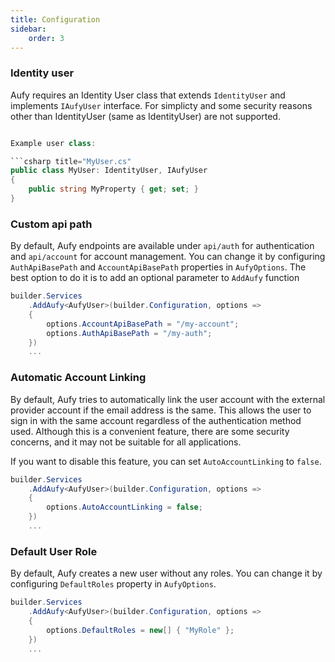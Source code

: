 ```yaml
---
title: Configuration
sidebar:
    order: 3
---
```


### Identity user

Aufy requires an Identity User class that extends `IdentityUser` and implements `IAufyUser` interface. For simplicty and some security reasons other than IdentityUser<string> (same as IdentityUser) are not supported.

```csharp title="MyUser.cs"

Example user class:

```csharp title="MyUser.cs"
public class MyUser: IdentityUser, IAufyUser
{
    public string MyProperty { get; set; }
}
```

### Custom api path

By default, Aufy endpoints are available under `api/auth` for  authentication and `api/account` for account management.
You can change it by configuring `AuthApiBasePath` and `AccountApiBasePath` properties in `AufyOptions`. 
The best option to do it is to add an optional parameter to `AddAufy` function 

```csharp title="Program.cs"
builder.Services
    .AddAufy<AufyUser>(builder.Configuration, options =>
    {
        options.AccountApiBasePath = "/my-account";
        options.AuthApiBasePath = "/my-auth";
    })
    ...
```
### Automatic Account Linking

By default, Aufy tries to automatically link the user account with the external provider account if the email address is the same. 
This allows the user to sign in with the same account regardless of the authentication method used. 
Although this is a convenient feature, there are some security concerns, and it may not be suitable for all applications.

If you want to disable this feature, you can set `AutoAccountLinking` to `false`.

```csharp title="Program.cs"
builder.Services
    .AddAufy<AufyUser>(builder.Configuration, options =>
    {
        options.AutoAccountLinking = false;
    })
    ...
```


### Default User Role

By default, Aufy creates a new user without any roles.
You can change it by configuring `DefaultRoles` property in `AufyOptions`.

```csharp title="Program.cs"
builder.Services
    .AddAufy<AufyUser>(builder.Configuration, options =>
    {
        options.DefaultRoles = new[] { "MyRole" };
    })
    ...
```
